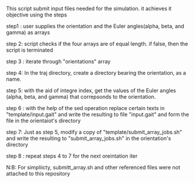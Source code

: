 This script submit input files needed for the simulation. it achieves it objective using the steps

step1 : user supplies the orientation and the Euler angles(alpha, beta, and gamma) as arrays

step 2: script checks if the four arrays are of equal length. if false, then the script is terminated

step 3 : iterate through "orientations" array

step 4: In the traj directory, create a directory bearing the orientation, as a name.


step 5: with the aid of integre index, get the values of the Euler angles (alpha, beta, and gamma) that correpsonds to the orientation.

step 6 : with the help of the sed operation replace certain texts in "template/input.gait" and write the resulting to file "input.gait" and form the file in the orientaiot's directory

step 7: Just as step 5, modify a copy of  "template/submit_array_jobs.sh" and write the resulting to "submit_array_jobs.sh" in the orientation's directory

step 8 : repeat steps 4 to 7 for the next oreintation iter


N:B: For simpliicty, submitt_array.sh and other referenced files were not attached to this repository
